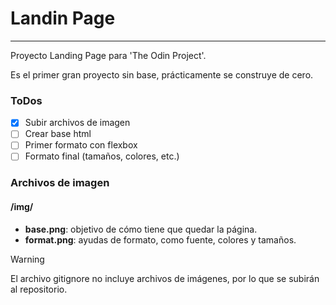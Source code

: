 # Landin Page

---

Proyecto Landing Page para 'The Odin Project'.

Es el primer gran proyecto sin base, prácticamente se construye de cero.

### ToDos

- [x] Subir archivos de imagen
- [ ] Crear base html
- [ ] Primer formato con flexbox
- [ ] Formato final (tamaños, colores, etc.)

### Archivos de imagen

#### /img/

- **base.png**: objetivo de cómo tiene que quedar la página.
- **format.png**: ayudas de formato, como fuente, colores y tamaños.

> [!WARNING]
> El archivo gitignore no incluye archivos de imágenes, por lo que se subirán al repositorio.
